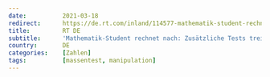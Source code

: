 ```yaml
---
date:          2021-03-18
redirect:      https://de.rt.com/inland/114577-mathematik-student-rechnet-nach-zusatzliche/
title:         RT DE
subtitle:      'Mathematik-Student rechnet nach: Zusätzliche Tests treiben Inzidenzen künstlich in die Höhe'
country:       DE
categories:    [Zahlen]
tags:          [massentest, manipulation]
---
```

